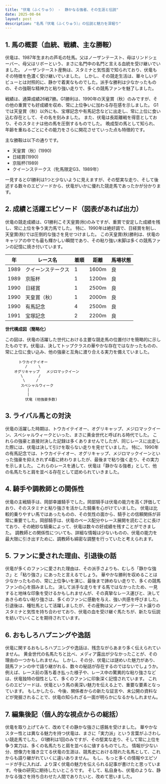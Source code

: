 ```yaml
---
title: "伏竜（ふくりゅう） -  静かなる強者、その生涯と伝説"
date: 2025-08-04
layout: post
description: "名馬『伏竜（ふくりゅう）』の伝説と魅力を深堀り"
---
```


## 1. 馬の概要（血統、戦績、主な勝鞍）

伏竜は、1987年生まれの芦毛の牡馬。父はノーザンテースト、母はリンドシェーバー、母父はリボーという、まさに名門中の名門と言える血統を受け継いでいました。  ノーザンテースト産駒は、スタミナと気性面で知られており、伏竜もその特徴を色濃く受け継いでいました。  しかし、その競走生活は、華々しいデビューとは対照的に、静かで着実なものでした。派手な勝利は少なかったものの、その強靭な精神力と粘り強い走りで、多くの競馬ファンを魅了しました。

戦績は、通算成績26戦7勝。G1勝利は、1990年の天皇賞（秋）のみですが、その他の重賞でも好成績を収め、常に上位争いに加わる存在感を示しました。  G1では天皇賞（秋）以外にも、宝塚記念や有馬記念などに出走し、常に上位に食い込む存在として、その名を刻みました。  また、伏竜は長距離戦を得意としており、そのスタミナは他の馬を圧倒するものでした。  晩成型の馬として知られ、年齢を重ねるごとにその能力をさらに開花させていった点も特徴的です。

主な勝鞍は以下の通りです。

* 天皇賞（秋）(1990)
* 日経賞(1990)
* 京阪杯(1989)
* クイーンステークス（牝馬限定G3、1989年）

一見するとG1勝利は1つと少ないように見えますが、その堅実な走り、そして後述する数々のエピソードから、伏竜がいかに優れた競走馬であったかが分かります。


## 2. 成績と活躍エピソード（図表があれば出力）

伏竜の競走成績は、G1勝利こそ天皇賞(秋)のみですが、重賞で安定した成績を残し、常に上位を争う実力馬でした。  特に、1990年は絶好調で、日経賞を制し、天皇賞(秋)では圧倒的な強さを見せつけました。  この天皇賞(秋)勝利は、伏竜のキャリアの中でも最も輝かしい瞬間であり、その粘り強い末脚は多くの競馬ファンの記憶に焼き付いています。

| 年 | レース名          | 着順 | 距離 | 馬場状態 |
|---|-----------------|-----|-----|---------|
| 1989 | クイーンステークス | 1   | 1600m | 良      |
| 1989 | 京阪杯            | 1   | 1200m | 良      |
| 1990 | 日経賞            | 1   | 2500m | 良      |
| 1990 | 天皇賞（秋）      | 1   | 2000m | 良      |
| 1990 | 有馬記念          | 4   | 2500m | 良      |
| 1991 | 宝塚記念          | 2   | 2200m | 良      |


**世代構成図（簡略化）**

この図は、伏竜の活躍した世代における主要な競走馬の位置付けを簡略的に示したものです。伏竜は、決してトップクラスの華やかな存在ではなかったものの、常に上位に食い込み、他の強豪と互角に渡り合える実力を備えていました。


```
      トウカイテイオー
         /     \
    オグリキャップ   メジロマックイーン
       \       /
        \     /
       スペシャルウィーク
          |
          |
         伏竜 (他強豪多数)
```


## 3. ライバル馬との対決

伏竜の活躍した時期は、トウカイテイオー、オグリキャップ、メジロマックイーン、スペシャルウィークといった、まさに黄金世代と呼ばれる時代でした。  これらの強豪と直接対決した記録は多くありませんでしたが、同じレースに出走した際には、伏竜は決して引けを取らない走りを見せていました。  特に、1990年の有馬記念では、トウカイテイオー、オグリキャップ、メジロマックイーンといった強豪を抑えきれず4着に終わりましたが、最後まで粘り強く走り、その実力を示しました。  これらのレースを通して、伏竜は「静かなる強者」として、他の名馬たちと肩を並べる存在として認められていきました。


## 4. 騎手や調教師との関係性

伏竜の主戦騎手は、岡部幸雄騎手でした。岡部騎手は伏竜の能力を高く評価しており、そのスタミナと粘り強さを活かした騎乗を心がけていました。  伏竜は比較的乗りやすい馬ではあったものの、その気性の面から、騎手との信頼関係が非常に重要でした。岡部騎手は、伏竜のペース配分やレース展開を読むことに長けており、その絶妙な騎乗によって、伏竜は数々の好成績を残すことができました。  調教師との関係性についても、詳細な情報は少ないものの、伏竜の能力を最大限に引き出すために、調教師も綿密な調整を行っていたと考えられます。


## 5. ファンに愛された理由、引退後の話

伏竜が多くのファンに愛された理由は、その派手さよりも、むしろ「静かな強さ」と「粘り強さ」にあったと言えるでしょう。  華やかな勝利を収めることは少なかったものの、常に上位争いを演じ、最後まで諦めない走りで、多くの競馬ファンの心を掴みました。  決して派手な走りをする馬ではなかったため、一見すると地味な印象を受けるかもしれませんが、その真摯なレース運びと、決してあきらめない粘り強さは、多くのファンに感動を与え、強い共感を呼びました。  引退後は、種牡馬として活躍しましたが、その産駒は父ノーザンテースト譲りのスタミナと気性を持ち合わせており、伏竜の血を受け継ぐ馬たちが、新たな伝説を紡いでいくことを期待されています。


## 6. おもしろハプニングや逸話

伏竜に関するおもしろハプニングや逸話は、残念ながらあまり多く伝えられていません。  黄金世代の名馬たちと比べ、メディア露出が少なかったことが、その理由の一つかもしれません。  しかし、その分、伏竜には謎めいた魅力があり、競馬ファンの中で語り継がれる、数々の秘話が存在するのではないでしょうか。  例えば、レース前の落ち着き払った様子や、レース中の驚異的な粘り強さなどは、伏竜独特の個性として、多くのファンに印象深く記憶されています。  これらのエピソードは、伏竜という馬の奥深い魅力を伝える上で、重要な要素となっています。  もしかしたら、今後、関係者からの新たな証言や、未公開の資料などが発掘されることで、伏竜の知られざる一面が明らかになるかもしれません。


## 7. 編集後記（個人的な視点からの総括）

伏竜を取り上げてみて、改めてその静かな強さに感銘を受けました。  華やかなスター性とは異なる魅力を持つ伏竜は、まさに「実力派」という言葉がふさわしい競走馬でした。  G1勝利は1回のみですが、その堅実な走り、そして常に上位を争う実力は、多くの名馬たちと肩を並べるに値するものでした。  情報が少ない分、想像力を掻き立てる伏竜の生涯は、競馬史における隠れた名馬として、これからも語り継がれていくに違いありません。  もし、もっと多くの情報やエピソードが手に入れば、より深く伏竜の魅力を伝えられる記事が書けたと思っています。今後の研究に期待したいところです。  そして、私自身も、伏竜のような、静かなる強さを持ち合わせた人間でありたいと、改めて思いました。
